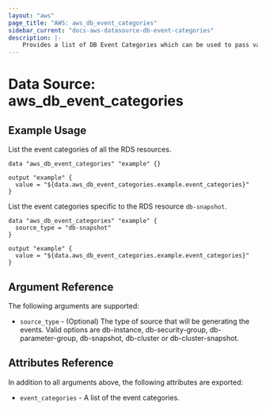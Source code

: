 ```yaml
---
layout: "aws"
page_title: "AWS: aws_db_event_categories"
sidebar_current: "docs-aws-datasource-db-event-categories"
description: |-
    Provides a list of DB Event Categories which can be used to pass values into DB Event Subscription.
---
```


# Data Source: aws_db_event_categories

## Example Usage

List the event categories of all the RDS resources. 

```hcl
data "aws_db_event_categories" "example" {}

output "example" {
  value = "${data.aws_db_event_categories.example.event_categories}"
}
```

List the event categories specific to the RDS resource `db-snapshot`.

```hcl
data "aws_db_event_categories" "example" {
  source_type = "db-snapshot"
}

output "example" {
  value = "${data.aws_db_event_categories.example.event_categories}"
}
```

## Argument Reference

The following arguments are supported:

* `source_type` - (Optional) The type of source that will be generating the events. Valid options are db-instance, db-security-group, db-parameter-group, db-snapshot, db-cluster or db-cluster-snapshot.

## Attributes Reference

In addition to all arguments above, the following attributes are exported:

* `event_categories` - A list of the event categories.
